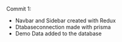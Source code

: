 Commit 1:

- Navbar and Sidebar created with Redux
- Dtabaseconnection made with prisma
- Demo Data added to the database
